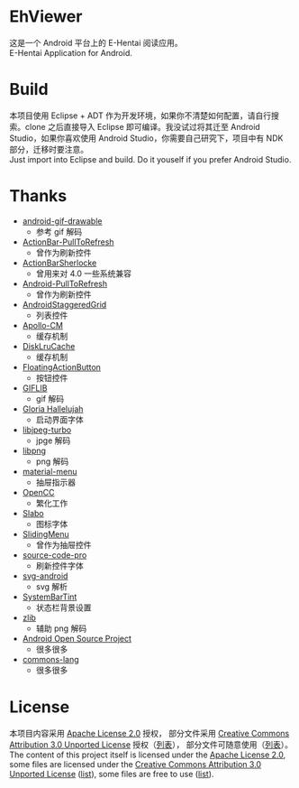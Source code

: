 # EhViewer

这是一个 Android 平台上的 E-Hentai 阅读应用。<br>
E-Hentai Application for Android.

# Build

本项目使用 Eclipse + ADT 作为开发环境，如果你不清楚如何配置，请自行搜索。clone 之后直接导入 Eclipse 即可编译。我没试过将其迁至 Android Studio，如果你喜欢使用 Android Studio，你需要自己研究下，项目中有 NDK 部分，迁移时要注意。<br>
Just import into Eclipse and build. Do it youself if you prefer Android Studio.

# Thanks

- [android-gif-drawable](https://github.com/koral--/android-gif-drawable)
    - 参考 gif 解码
- [ActionBar-PullToRefresh](https://github.com/chrisbanes/ActionBar-PullToRefresh)
    - 曾作为刷新控件
- [ActionBarSherlocke](https://github.com/JakeWharton/ActionBarSherlock)
    - 曾用来对 4.0 一些系统兼容
- [Android-PullToRefresh](https://github.com/chrisbanes/Android-PullToRefresh)
    - 曾作为刷新控件
- [AndroidStaggeredGrid](https://github.com/etsy/AndroidStaggeredGrid)
    - 列表控件
- [Apollo-CM](https://github.com/adneal/Apollo-CM)
    - 缓存机制
- [DiskLruCache](https://github.com/JakeWharton/DiskLruCache)
    - 缓存机制
- [FloatingActionButton](https://github.com/FaizMalkani/FloatingActionButton)
    - 按钮控件
- [GIFLIB](http://giflib.sourceforge.net)
    - gif 解码
- [Gloria Hallelujah](https://www.google.com/fonts/specimen/Gloria+Hallelujah)
    - 启动界面字体
- [libjpeg-turbo](http://www.libjpeg-turbo.org)
    - jpge 解码
- [libpng](http://www.libpng.org/pub/png/libpng.html)
    - png 解码
- [material-menu](https://github.com/balysv/material-menu)
    - 抽屉指示器
- [OpenCC](https://github.com/BYVoid/OpenCC)
    - 繁化工作
- [Slabo](https://github.com/TiroTypeworks/Slabo)
    - 图标字体
- [SlidingMenu](https://github.com/jfeinstein10/SlidingMenu)
    - 曾作为抽屉控件
- [source-code-pro](https://github.com/adobe/source-code-pro)
    - 刷新控件字体
- [svg-android](https://code.google.com/p/svg-android/)
    - svg 解析
- [SystemBarTint](https://github.com/jgilfelt/SystemBarTint)
    - 状态栏背景设置
- [zlib](http://www.zlib.net)
    - 辅助 png 解码
- [Android Open Source Project](http://source.android.com)
    - 很多很多
- [commons-lang](http://commons.apache.org/proper/commons-lang)
    - 很多很多

# License

本项目内容采用 [Apache License 2.0](http://www.apache.org/licenses/LICENSE-2.0) 授权，
部分文件采用 [Creative Commons Attribution 3.0 Unported License](http://creativecommons.org/licenses/by/3.0/) 授权（[列表](rc/list1)），
部分文件可随意使用（[列表](rc/list2)）。<br>
The content of this project itself is licensed under the [Apache License 2.0](http://www.apache.org/licenses/LICENSE-2.0),
some files are licensed under the [Creative Commons Attribution 3.0 Unported License](http://creativecommons.org/licenses/by/3.0/) ([list](rc/list1)),
some files are free to use ([list](rc/list2)).
